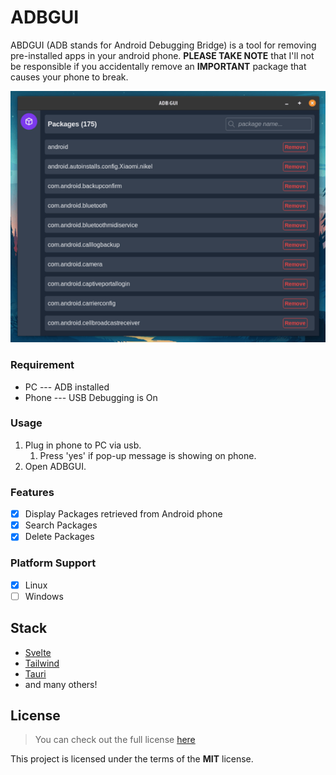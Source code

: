 # ADBGUI
ABDGUI (ADB stands for Android Debugging Bridge) is a tool for removing pre-installed apps in your android phone. **PLEASE TAKE NOTE** that I'll not be responsible if you accidentally remove an **IMPORTANT** package that causes your phone to break.

<img src="./res/output.png" alt="output-ADBGUI" >

### Requirement
- PC --- ADB installed
- Phone --- USB Debugging is On

### Usage
1. Plug in phone to PC via usb.
   1. Press 'yes' if pop-up message is showing on phone.
2. Open ADBGUI.

### Features
- [x] Display Packages retrieved from Android phone
- [x] Search Packages
- [x] Delete Packages

### Platform Support
- [x] Linux
- [ ] Windows

## Stack
- [Svelte](https://svelte.dev/)
- [Tailwind](https://tailwindcss.com/)
- [Tauri](https://tauri.studio/en/)
- and many others!

## License
>You can check out the full license [here](https://github.com/hafizhaziq307/ADBGUI/blob/main/LICENSE)

This project is licensed under the terms of the **MIT** license.
